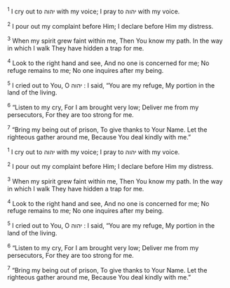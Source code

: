 <sup>1</sup> I cry out to יהוה with my voice; I pray to יהוה with my voice.

<sup>2</sup> I pour out my complaint before Him; I declare before Him my distress.

<sup>3</sup> When my spirit grew faint within me, Then You know my path. In the way in which I walk They have hidden a trap for me.

<sup>4</sup> Look to the right hand and see, And no one is concerned for me; No refuge remains to me; No one inquires after my being.

<sup>5</sup> I cried out to You, O יהוה : I said, “You are my refuge, My portion in the land of the living.

<sup>6</sup> “Listen to my cry, For I am brought very low; Deliver me from my persecutors, For they are too strong for me.

<sup>7</sup> “Bring my being out of prison, To give thanks to Your Name. Let the righteous gather around me, Because You deal kindly with me.”

<sup>1</sup> I cry out to יהוה with my voice; I pray to יהוה with my voice.

<sup>2</sup> I pour out my complaint before Him; I declare before Him my distress.

<sup>3</sup> When my spirit grew faint within me, Then You know my path. In the way in which I walk They have hidden a trap for me.

<sup>4</sup> Look to the right hand and see, And no one is concerned for me; No refuge remains to me; No one inquires after my being.

<sup>5</sup> I cried out to You, O יהוה : I said, “You are my refuge, My portion in the land of the living.

<sup>6</sup> “Listen to my cry, For I am brought very low; Deliver me from my persecutors, For they are too strong for me.

<sup>7</sup> “Bring my being out of prison, To give thanks to Your Name. Let the righteous gather around me, Because You deal kindly with me.”

